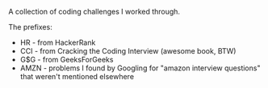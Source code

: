 A collection of coding challenges I worked through.

The prefixes:
* HR - from HackerRank
* CCI - from Cracking the Coding Interview (awesome book, BTW)
* G$G - from GeeksForGeeks
* AMZN - problems I found by Googling for "amazon interview questions" that weren't mentioned elsewhere

